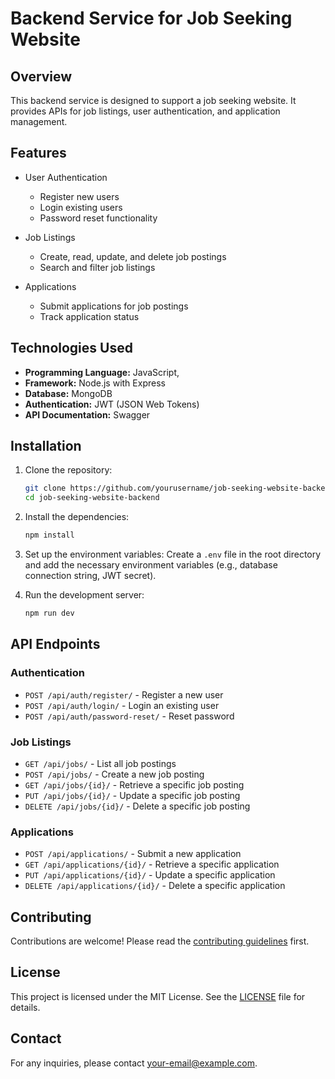 # Backend Service for Job Seeking Website

## Overview
This backend service is designed to support a job seeking website. It provides APIs for job listings, user authentication, and application management.

## Features
- User Authentication
    - Register new users
    - Login existing users
    - Password reset functionality

- Job Listings
    - Create, read, update, and delete job postings
    - Search and filter job listings

- Applications
    - Submit applications for job postings
    - Track application status

## Technologies Used
- **Programming Language:** JavaScript, 
- **Framework:** Node.js with Express
- **Database:** MongoDB
- **Authentication:** JWT (JSON Web Tokens)
- **API Documentation:** Swagger

## Installation

1. Clone the repository:
    ```bash
    git clone https://github.com/yourusername/job-seeking-website-backend.git
    cd job-seeking-website-backend
    ```

2. Install the dependencies:
    ```bash
    npm install
    ```

3. Set up the environment variables:
    Create a `.env` file in the root directory and add the necessary environment variables (e.g., database connection string, JWT secret).

4. Run the development server:
    ```bash
    npm run dev
    ```

## API Endpoints

### Authentication
- `POST /api/auth/register/` - Register a new user
- `POST /api/auth/login/` - Login an existing user
- `POST /api/auth/password-reset/` - Reset password

### Job Listings
- `GET /api/jobs/` - List all job postings
- `POST /api/jobs/` - Create a new job posting
- `GET /api/jobs/{id}/` - Retrieve a specific job posting
- `PUT /api/jobs/{id}/` - Update a specific job posting
- `DELETE /api/jobs/{id}/` - Delete a specific job posting

### Applications
- `POST /api/applications/` - Submit a new application
- `GET /api/applications/{id}/` - Retrieve a specific application
- `PUT /api/applications/{id}/` - Update a specific application
- `DELETE /api/applications/{id}/` - Delete a specific application

## Contributing
Contributions are welcome! Please read the [contributing guidelines](CONTRIBUTING.md) first.

## License
This project is licensed under the MIT License. See the [LICENSE](LICENSE) file for details.

## Contact
For any inquiries, please contact [your-email@example.com](mailto:your-email@example.com).
